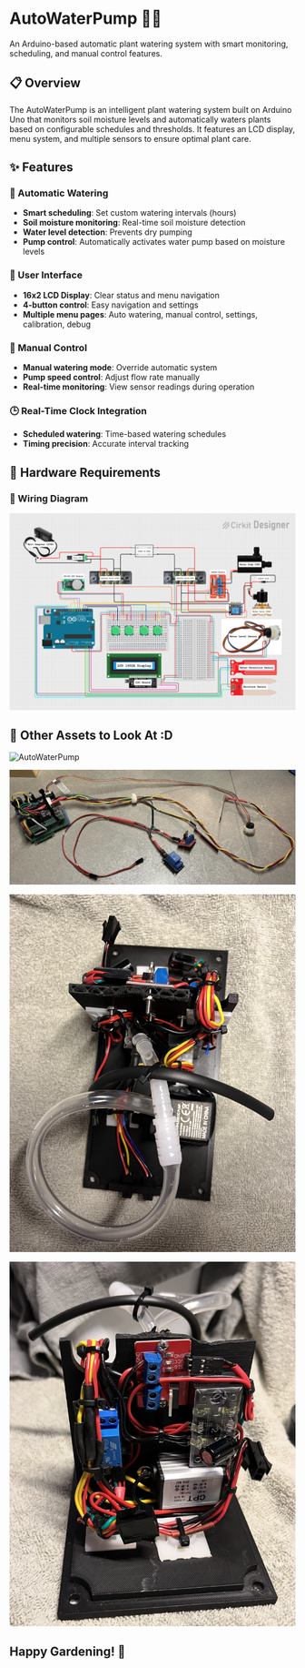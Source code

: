 # AutoWaterPump 🌱💧

An Arduino-based automatic plant watering system with smart monitoring, scheduling, and manual control features.

## 📋 Overview

The AutoWaterPump is an intelligent plant watering system built on Arduino Uno that monitors soil moisture levels and automatically waters plants based on configurable schedules and thresholds. It features an LCD display, menu system, and multiple sensors to ensure optimal plant care.

## ✨ Features

### 🤖 Automatic Watering

- **Smart scheduling**: Set custom watering intervals (hours)
- **Soil moisture monitoring**: Real-time soil moisture detection
- **Water level detection**: Prevents dry pumping
- **Pump control**: Automatically activates water pump based on moisture levels

### 📱 User Interface

- **16x2 LCD Display**: Clear status and menu navigation
- **4-button control**: Easy navigation and settings
- **Multiple menu pages**: Auto watering, manual control, settings, calibration, debug

### 🔧 Manual Control

- **Manual watering mode**: Override automatic system
- **Pump speed control**: Adjust flow rate manually
- **Real-time monitoring**: View sensor readings during operation

### 🕒 Real-Time Clock Integration

- **Scheduled watering**: Time-based watering schedules
- **Timing precision**: Accurate interval tracking

## 🔌 Hardware Requirements

### 🔗 Wiring Diagram

![Wiring Diagram](assets/wiring_diagram.png)

## 📸 Other Assets to Look At :D

![AutoWaterPump](assets/auto_water.gif)

![Proto_1](assets/prototype_1.png)

![Proto_1.1](assets/prototype_1.1.png)

![Proto_1.2](assets/prototype_1.2.png)

## Happy Gardening! 🌿
